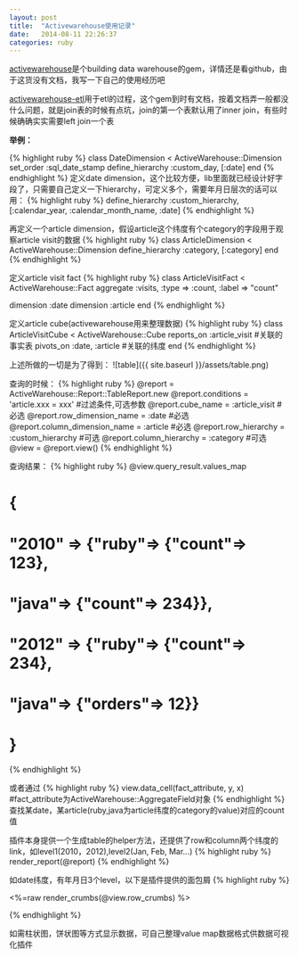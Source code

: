 ```yaml
---
layout: post
title:  "Activewarehouse使用记录"
date:   2014-08-11 22:26:37
categories: ruby
---
```


[activewarehouse](https://github.com/activewarehouse/activewarehouse)是个building data warehouse的gem，详情还是看github，由于这货没有文档，我写一下自己的使用经历吧

[activewarehouse-etl](https://github.com/activewarehouse/activewarehouse-etl)用于etl的过程，这个gem到时有文档，按着文档弄一般都没什么问题，就是join表的时候有点坑，join的第一个表默认用了inner join，有些时候确确实实需要left join一个表

**举例：**

{% highlight ruby %}
class DateDimension < ActiveWarehouse::Dimension
  set_order :sql_date_stamp
  define_hierarchy :custom_day, [:date]
end
{% endhighlight %}
定义date dimension，这个比较方便，lib里面就已经设计好字段了，只需要自己定义一下hierarchy，可定义多个，需要年月日层次的话可以用：
{% highlight ruby %}
define_hierarchy :custom_hierarchy, [:calendar_year, :calendar_month_name, :date]
{% endhighlight %}

再定义一个article dimension，假设article这个纬度有个category的字段用于观察article visit的数据
{% highlight ruby %}
class ArticleDimension < ActiveWarehouse::Dimension
  define_hierarchy :category, [:category]
end
{% endhighlight %}

定义article visit fact
{% highlight ruby %}
class ArticleVisitFact < ActiveWarehouse::Fact
  aggregate :visits, :type => :count,  :label => "count"

  dimension :date
  dimension :article
end
{% endhighlight %}

定义article cube(activewarehouse用来整理数据)
{% highlight ruby %}
class ArticleVisitCube < ActiveWarehouse::Cube
  reports_on :article_visit #关联的事实表
  pivots_on :date, :article #关联的纬度
end
{% endhighlight %}

上述所做的一切是为了得到：
![table]({{ site.baseurl }}/assets/table.png)

查询的时候：
{% highlight ruby %}
@report = ActiveWarehouse::Report::TableReport.new
@report.conditions = 'article.xxx = xxx' #过滤条件,可选参数
@report.cube_name = :article_visit #必选
@report.row_dimension_name = :date #必选
@report.column_dimension_name = :article #必选
@report.row_hierarchy = :custom_hierarchy #可选
@report.column_hierarchy = :category #可选
@view = @report.view()
{% endhighlight %}

查询结果：
{% highlight ruby %}
@view.query_result.values_map
# {
#  "2010" => {"ruby"=> {"count"=> 123},
#               "java"=> {"count"=> 234}},
#  "2012" => {"ruby"=> {"count"=> 234},
#             "java"=> {"orders"=> 12}}
# }
{% endhighlight %}

或者通过
{% highlight ruby %}
view.data_cell(fact_attribute, y, x) #fact_attribute为ActiveWarehouse::AggregateField对象
{% endhighlight %}
查找某date，某article(ruby,java为article纬度的category的value)对应的count值

插件本身提供一个生成table的helper方法，还提供了row和column两个纬度的link，如level1(2010，2012),level2(Jan, Feb, Mar...)
{% highlight ruby %}
render_report(@report)
{% endhighlight %}

如date纬度，有年月日3个level，以下是插件提供的面包屑
{% highlight ruby %}
<p><%=raw render_crumbs(@view.row_crumbs) %></p>
{% endhighlight %}

如需柱状图，饼状图等方式显示数据，可自己整理value map数据格式供数据可视化插件


[jekyll-gh]: https://github.com/jekyll/jekyll
[jekyll]:    http://jekyllrb.com

